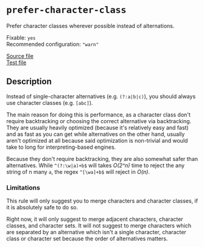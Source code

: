 # `prefer-character-class`

Prefer character classes wherever possible instead of alternations.

Fixable: `yes` <br> Recommended configuration: `"warn"`

[Source file](https://github.com/RunDevelopment/eslint-plugin-clean-regex/blob/master/lib/rules/prefer-character-class.js) <br> [Test file](https://github.com/RunDevelopment/eslint-plugin-clean-regex/blob/master/tests/lib/rules/prefer-character-class.js)


## Description

Instead of single-character alternatives (e.g. `(?:a|b|c)`), you should always use character classes (e.g. `[abc]`).

The main reason for doing this is performance, as a character class don't require backtracking or choosing the correct alternative via backtracking.
They are usually heavily optimized (because it's relatively easy and fast) and as fast as you can get while alternatives on the other hand, usually aren't optimized at all because said optimization is non-trivial and would take to long for interpreting-based engines.

Because they don't require backtracking, they are also somewhat safer than alternatives.
While `^(?:\w|a)+b$` will takes _O(2^n)_ time to reject the any string of n many `a`, the regex `^[\wa]+b$` will reject in _O(n)_.


### Limitations

This rule will only suggest you to merge characters and character classes, if it is absolutely safe to do so.

Right now, it will only suggest to merge adjacent characters, character classes, and character sets.
It will not suggest to merge characters which are separated by an alternative which isn't a single character, character class or character set because the order of alternatives matters.
